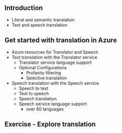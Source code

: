 ## Introduction
  - Literal and semantic translation
  - Text and speech translation
## Get started with translation in Azure
  - Azure resources for Translator and Speech
  - Text translation with the Translator service
    - Translator service language support
    - Optional Configurations
      - Profanity filtering
      - Selective translation
  - Speech translation with the Speech service
    - Speech to text
    - Text to speech
    - Speech translation
    - Speech service language support
      - over 60 languages
## Exercise - Explore translation